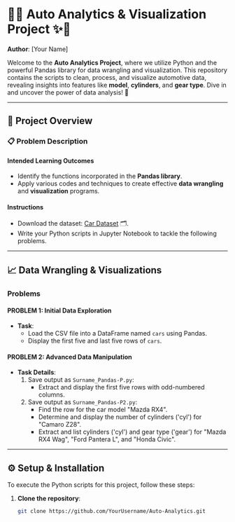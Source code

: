 # 🚗✨ Auto Analytics & Visualization Project ✨🚗

**Author**: [Your Name]

Welcome to the **Auto Analytics Project**, where we utilize Python and the powerful Pandas library for data wrangling and visualization. This repository contains the scripts to clean, process, and visualize automotive data, revealing insights into features like **model**, **cylinders**, and **gear type**. Dive in and uncover the power of data analysis! 🚀

---

## 📝 Project Overview

### 📋 **Problem Description**

#### **Intended Learning Outcomes**
- Identify the functions incorporated in the **Pandas library**.
- Apply various codes and techniques to create effective **data wrangling** and **visualization** programs.

#### **Instructions**
- Download the dataset: [Car Dataset](https://example-link-to-dataset.com) 🗂️.
- Write your Python scripts in Jupyter Notebook to tackle the following problems.

---

## 📈 Data Wrangling & Visualizations

### **Problems**

#### **PROBLEM 1: Initial Data Exploration**
- **Task**:
  - Load the CSV file into a DataFrame named `cars` using Pandas.
  - Display the first five and last five rows of `cars`.

#### **PROBLEM 2: Advanced Data Manipulation**
- **Task Details**:
  1. Save output as `Surname_Pandas-P.py`:
     - Extract and display the first five rows with odd-numbered columns.
  2. Save output as `Surname_Pandas-P2.py`:
     - Find the row for the car model "Mazda RX4".
     - Determine and display the number of cylinders ('cyl') for "Camaro Z28".
     - Extract and list cylinders ('cyl') and gear type ('gear') for "Mazda RX4 Wag", "Ford Pantera L", and "Honda Civic".

---

## ⚙️ Setup & Installation

To execute the Python scripts for this project, follow these steps:

1. **Clone the repository**:
   ```bash
   git clone https://github.com/YourUsername/Auto-Analytics.git
